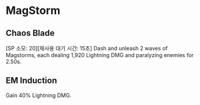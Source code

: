 # MagStorm

## Chaos Blade

[SP 소모: 20][재사용 대기 시간: 15초] Dash and unleash 2 waves of Magstorms, each dealing 1,920 Lightning DMG and paralyzing enemies for 2.50s.

## EM Induction

Gain 40% Lightning DMG.
